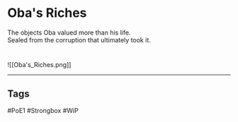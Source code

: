 # Oba's Riches
The objects Oba valued more than his life.  
Sealed from the corruption that ultimately took it.

#
![[Oba's_Riches.png]]

---
## Tags
#PoE1 
#Strongbox
#WiP
